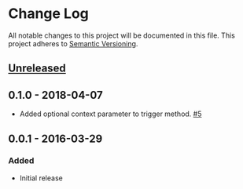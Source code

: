 # Change Log

All notable changes to this project will be documented in this file.
This project adheres to [Semantic Versioning](http://semver.org/).

## [Unreleased][]

## 0.1.0 - 2018-04-07

  - Added optional context parameter to trigger method. [#5](https://github.com/michaelmoussa/noodle/pull/5)

## 0.0.1 - 2016-03-29

### Added

  - Initial release

[unreleased]: https://github.com/michaelmoussa/noodle/compare/0.1.0...HEAD
